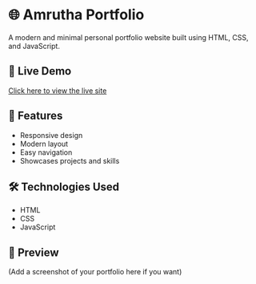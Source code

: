 # 🌐 Amrutha Portfolio

A modern and minimal personal portfolio website built using HTML, CSS, and JavaScript.

## 🚀 Live Demo
[Click here to view the live site](https://amrutha-space.github.io/ShadowFox/)

## 🧩 Features
- Responsive design
- Modern layout
- Easy navigation
- Showcases projects and skills

## 🛠️ Technologies Used
- HTML
- CSS
- JavaScript

## 📸 Preview
(Add a screenshot of your portfolio here if you want)
